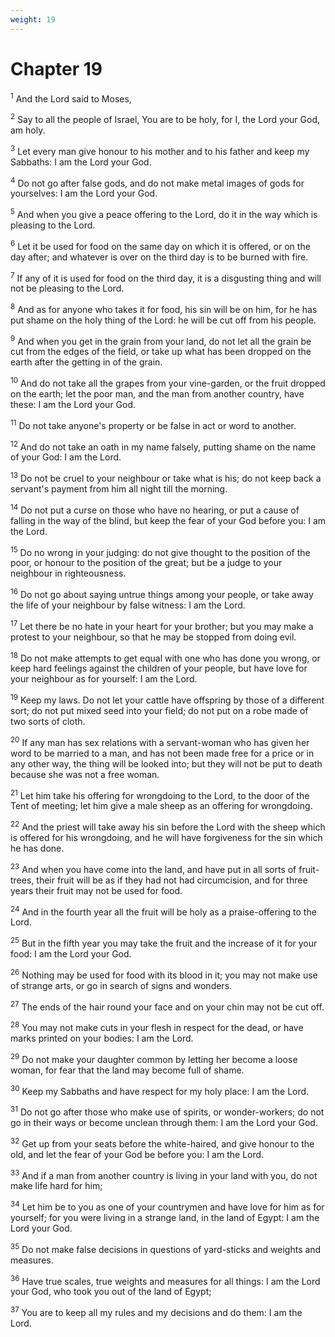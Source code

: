 ```yaml
---
weight: 19
---
```


# Chapter 19

<sup>1</sup> And the Lord said to Moses, 

<sup>2</sup> Say to all the people of Israel, You are to be holy, for I, the Lord your God, am holy. 

<sup>3</sup> Let every man give honour to his mother and to his father and keep my Sabbaths: I am the Lord your God. 

<sup>4</sup> Do not go after false gods, and do not make metal images of gods for yourselves: I am the Lord your God. 

<sup>5</sup> And when you give a peace offering to the Lord, do it in the way which is pleasing to the Lord. 

<sup>6</sup> Let it be used for food on the same day on which it is offered, or on the day after; and whatever is over on the third day is to be burned with fire. 

<sup>7</sup> If any of it is used for food on the third day, it is a disgusting thing and will not be pleasing to the Lord. 

<sup>8</sup> And as for anyone who takes it for food, his sin will be on him, for he has put shame on the holy thing of the Lord: he will be cut off from his people. 

<sup>9</sup> And when you get in the grain from your land, do not let all the grain be cut from the edges of the field, or take up what has been dropped on the earth after the getting in of the grain. 

<sup>10</sup> And do not take all the grapes from your vine-garden, or the fruit dropped on the earth; let the poor man, and the man from another country, have these: I am the Lord your God. 

<sup>11</sup> Do not take anyone's property or be false in act or word to another. 

<sup>12</sup> And do not take an oath in my name falsely, putting shame on the name of your God: I am the Lord. 

<sup>13</sup> Do not be cruel to your neighbour or take what is his; do not keep back a servant's payment from him all night till the morning. 

<sup>14</sup> Do not put a curse on those who have no hearing, or put a cause of falling in the way of the blind, but keep the fear of your God before you: I am the Lord. 

<sup>15</sup> Do no wrong in your judging: do not give thought to the position of the poor, or honour to the position of the great; but be a judge to your neighbour in righteousness. 

<sup>16</sup> Do not go about saying untrue things among your people, or take away the life of your neighbour by false witness: I am the Lord. 

<sup>17</sup> Let there be no hate in your heart for your brother; but you may make a protest to your neighbour, so that he may be stopped from doing evil. 

<sup>18</sup> Do not make attempts to get equal with one who has done you wrong, or keep hard feelings against the children of your people, but have love for your neighbour as for yourself: I am the Lord. 

<sup>19</sup> Keep my laws. Do not let your cattle have offspring by those of a different sort; do not put mixed seed into your field; do not put on a robe made of two sorts of cloth. 

<sup>20</sup> If any man has sex relations with a servant-woman who has given her word to be married to a man, and has not been made free for a price or in any other way, the thing will be looked into; but they will not be put to death because she was not a free woman. 

<sup>21</sup> Let him take his offering for wrongdoing to the Lord, to the door of the Tent of meeting; let him give a male sheep as an offering for wrongdoing. 

<sup>22</sup> And the priest will take away his sin before the Lord with the sheep which is offered for his wrongdoing, and he will have forgiveness for the sin which he has done. 

<sup>23</sup> And when you have come into the land, and have put in all sorts of fruit-trees, their fruit will be as if they had not had circumcision, and for three years their fruit may not be used for food. 

<sup>24</sup> And in the fourth year all the fruit will be holy as a praise-offering to the Lord. 

<sup>25</sup> But in the fifth year you may take the fruit and the increase of it for your food: I am the Lord your God. 

<sup>26</sup> Nothing may be used for food with its blood in it; you may not make use of strange arts, or go in search of signs and wonders. 

<sup>27</sup> The ends of the hair round your face and on your chin may not be cut off. 

<sup>28</sup> You may not make cuts in your flesh in respect for the dead, or have marks printed on your bodies: I am the Lord. 

<sup>29</sup> Do not make your daughter common by letting her become a loose woman, for fear that the land may become full of shame. 

<sup>30</sup> Keep my Sabbaths and have respect for my holy place: I am the Lord. 

<sup>31</sup> Do not go after those who make use of spirits, or wonder-workers; do not go in their ways or become unclean through them: I am the Lord your God. 

<sup>32</sup> Get up from your seats before the white-haired, and give honour to the old, and let the fear of your God be before you: I am the Lord. 

<sup>33</sup> And if a man from another country is living in your land with you, do not make life hard for him; 

<sup>34</sup> Let him be to you as one of your countrymen and have love for him as for yourself; for you were living in a strange land, in the land of Egypt: I am the Lord your God. 

<sup>35</sup> Do not make false decisions in questions of yard-sticks and weights and measures. 

<sup>36</sup> Have true scales, true weights and measures for all things: I am the Lord your God, who took you out of the land of Egypt; 

<sup>37</sup> You are to keep all my rules and my decisions and do them: I am the Lord. 



